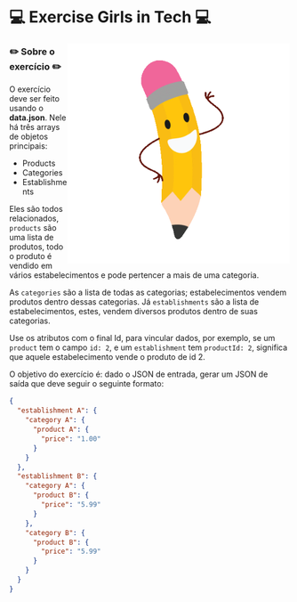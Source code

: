 # 💻 Exercise Girls in Tech 💻

<img align="right" alt="GIF" src="https://github.com/gabiazevedo/Exercise_Girls_in_Tech/blob/main/giphy-pencil.gif" width="400px" />

### ✏️ Sobre o exercício ✏️

O exercício deve ser feito usando o **data.json**. Nele há três arrays de objetos principais: 

- Products
- Categories
- Establishments

Eles são todos relacionados, `products` são uma lista de produtos, todo o produto é vendido em vários estabelecimentos e pode pertencer a mais de uma categoria.

As `categories` são a lista de todas as categorias; estabelecimentos vendem produtos dentro dessas categorias. Já `establishments` são a lista de estabelecimentos, estes, vendem diversos produtos dentro de suas categorias.

Use os atributos com o final Id, para vincular dados, por exemplo, se um `product` tem o campo `id: 2`, e um `establishment` tem `productId: 2`, significa que aquele estabelecimento vende o produto de id 2.

O objetivo do exercício é: dado o JSON de entrada, gerar um JSON de saída que deve seguir o seguinte formato:

```json
{
  "establishment A": {
    "category A": {
      "product A": {
        "price": "1.00"
      }
    }
  },
  "establishment B": {
    "category A": {
      "product B": {
        "price": "5.99"
      }
    },
    "category B": {
      "product B": {
        "price": "5.99"
      }
    }
  }
}
```
